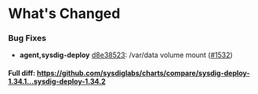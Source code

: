 # What's Changed

### Bug Fixes
- **agent,sysdig-deploy** [d8e38523](https://github.com/sysdiglabs/charts/commit/d8e38523b3e94f0a6311bb5be8f5135e56d47f1c): /var/data volume mount ([#1532](https://github.com/sysdiglabs/charts/issues/1532))
#### Full diff: https://github.com/sysdiglabs/charts/compare/sysdig-deploy-1.34.1...sysdig-deploy-1.34.2
